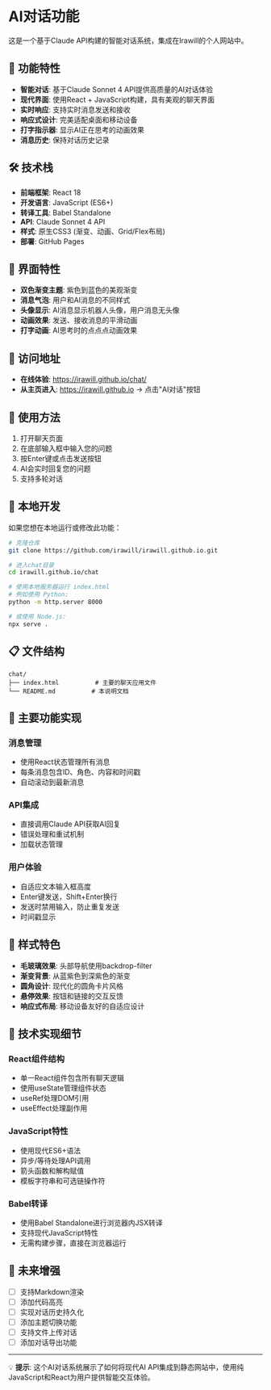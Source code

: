 # AI对话功能

这是一个基于Claude API构建的智能对话系统，集成在Irawill的个人网站中。

## 🌟 功能特性

- **智能对话**: 基于Claude Sonnet 4 API提供高质量的AI对话体验
- **现代界面**: 使用React + JavaScript构建，具有美观的聊天界面
- **实时响应**: 支持实时消息发送和接收
- **响应式设计**: 完美适配桌面和移动设备
- **打字指示器**: 显示AI正在思考的动画效果
- **消息历史**: 保持对话历史记录

## 🛠 技术栈

- **前端框架**: React 18
- **开发语言**: JavaScript (ES6+)
- **转译工具**: Babel Standalone
- **API**: Claude Sonnet 4 API
- **样式**: 原生CSS3 (渐变、动画、Grid/Flex布局)
- **部署**: GitHub Pages

## 🎨 界面特性

- **双色渐变主题**: 紫色到蓝色的美观渐变
- **消息气泡**: 用户和AI消息的不同样式
- **头像显示**: AI消息显示机器人头像，用户消息无头像
- **动画效果**: 发送、接收消息的平滑动画
- **打字动画**: AI思考时的点点点动画效果

## 🚀 访问地址

- **在线体验**: https://irawill.github.io/chat/
- **从主页进入**: https://irawill.github.io → 点击"AI对话"按钮

## 📱 使用方法

1. 打开聊天页面
2. 在底部输入框中输入您的问题
3. 按Enter键或点击发送按钮
4. AI会实时回复您的问题
5. 支持多轮对话

## 🔧 本地开发

如果您想在本地运行或修改此功能：

```bash
# 克隆仓库
git clone https://github.com/irawill/irawill.github.io.git

# 进入chat目录
cd irawill.github.io/chat

# 使用本地服务器运行 index.html
# 例如使用 Python:
python -m http.server 8000

# 或使用 Node.js:
npx serve .
```

## 📋 文件结构

```
chat/
├── index.html          # 主要的聊天应用文件
└── README.md          # 本说明文档
```

## 🎯 主要功能实现

### 消息管理
- 使用React状态管理所有消息
- 每条消息包含ID、角色、内容和时间戳
- 自动滚动到最新消息

### API集成
- 直接调用Claude API获取AI回复
- 错误处理和重试机制
- 加载状态管理

### 用户体验
- 自适应文本输入框高度
- Enter键发送，Shift+Enter换行
- 发送时禁用输入，防止重复发送
- 时间戳显示

## 🎨 样式特色

- **毛玻璃效果**: 头部导航使用backdrop-filter
- **渐变背景**: 从蓝紫色到深紫色的渐变
- **圆角设计**: 现代化的圆角卡片风格
- **悬停效果**: 按钮和链接的交互反馈
- **响应式布局**: 移动设备友好的自适应设计

## 🔧 技术实现细节

### React组件结构
- 单一React组件包含所有聊天逻辑
- 使用useState管理组件状态
- useRef处理DOM引用
- useEffect处理副作用

### JavaScript特性
- 使用现代ES6+语法
- 异步/等待处理API调用
- 箭头函数和解构赋值
- 模板字符串和可选链操作符

### Babel转译
- 使用Babel Standalone进行浏览器内JSX转译
- 支持现代JavaScript特性
- 无需构建步骤，直接在浏览器运行

## 🔮 未来增强

- [ ] 支持Markdown渲染
- [ ] 添加代码高亮
- [ ] 实现对话历史持久化
- [ ] 添加主题切换功能
- [ ] 支持文件上传对话
- [ ] 添加对话导出功能

---

💡 **提示**: 这个AI对话系统展示了如何将现代AI API集成到静态网站中，使用纯JavaScript和React为用户提供智能交互体验。